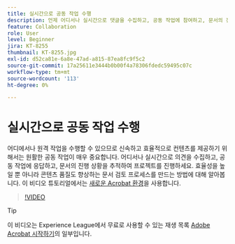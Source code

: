 ```yaml
---
title: 실시간으로 공동 작업 수행
description: 언제 어디서나 실시간으로 댓글을 수집하고, 공동 작업에 참여하고, 문서의 진행 상황을 추적하여 프로젝트를 진행하세요.
feature: Collaboration
role: User
level: Beginner
jira: KT-8255
thumbnail: KT-8255.jpg
exl-id: d52ca81e-6a8e-47ad-a815-87ea8fc9f5c2
source-git-commit: 17a25611e3444b0b00f4a78306fdedc59495c07c
workflow-type: tm+mt
source-wordcount: '113'
ht-degree: 0%

---
```


# 실시간으로 공동 작업 수행

어디에서나 원격 작업을 수행할 수 있으므로 신속하고 효율적으로 컨텐츠를 제공하기 위해서는 원활한 공동 작업이 매우 중요합니다. 어디서나 실시간으로 의견을 수집하고, 공동 작업에 응답하고, 문서의 진행 상황을 추적하여 프로젝트를 진행하세요. 효율성을 높일 뿐 아니라 콘텐츠 품질도 향상하는 문서 검토 프로세스를 만드는 방법에 대해 알아봅니다. 이 비디오 튜토리얼에서는 [새로운 Acrobat 환경](new-workspace.md)을 사용합니다.

>[!VIDEO](https://video.tv.adobe.com/v/337500?quality=12&learn=on&hidetitle=true)

>[!TIP]
>
>이 비디오는 Experience League에서 무료로 사용할 수 있는 재생 목록 [Adobe Acrobat 시작하기](https://experienceleague.adobe.com/ko/playlists/acrobat-get-started-business-users)의 일부입니다.
